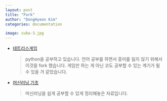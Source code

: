 ```yaml
---
layout: post
title: "Fork"
author: "DongHyeon Kim"
categories: documentation

image: cuba-3.jpg
---
```


* [테트리스게임](https://github.com/xddongx/python-tetris.git)
  > python을 공부하고 있습니다. 언어 공부를 하면서 흥미를 잃지 않기 위해서 이것을 fork 했습니다. 게임만 하는 게 아닌 코도 공부할 수 있는 계기가 될 수 있을 거 같았습니다.
* [머신러닝 기초](https://github.com/xddongx/mllecture.git)
  > 머신러닝을 쉽게 공부할 수 있게 정리해놓은 자료입니다.
